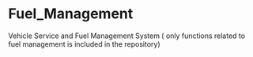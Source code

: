 # Fuel_Management

Vehicle Service and Fuel Management System 
( only functions related to fuel management is included in the repository)

